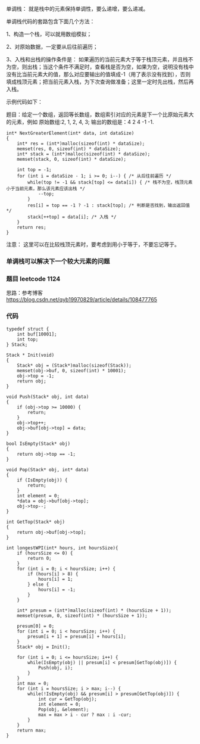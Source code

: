 单调栈：
就是栈中的元素保持单调性，要么递增，要么递减。

单调栈代码的套路包含下面几个方法：

1、构造一个栈，可以就用数组模拟；

2、对原始数据，一定要从后往前遍历；

3、入栈和出栈的操作条件是： 如果遍历的当前元素大于等于栈顶元素，并且栈不为空，则出栈；当这个条件不满足时，查看栈是否为空，如果为空，说明没有栈中没有比当前元素大的值，那么对应要输出的值填成-1（用了表示没有找到），否则填成栈顶元素；把当前元素入栈，为下次查询做准备；这里一定时先出栈，然后再入栈。

示例代码如下：

题目：给定一个数组，返回等长数组，数组索引对应的元素是下一个比原始元素大的元素，例如 原始数组:2, 1, 2, 4, 3; 输出的数组是：4 2 4 -1 -1.

```
int* NextGreaterElement(int* data, int dataSize)
{
    int* res = (int*)malloc(sizeof(int) * dataSize);
    memset(res, 0, sizeof(int) * dataSize);
    int* stack = (int*)malloc(sizeof(int) * dataSize);
    memset(stack, 0, sizeof(int) * dataSize);

    int top = -1;
    for (int i = dataSize - 1; i >= 0; i--) { /* 从后往前遍历 */
        while(top != -1 && stack[top] <= data[i]) { /* 栈不为空，栈顶元素小于当前元素，那么该元素应该出栈 */
            --top;
        }
        res[i] = top == -1 ? -1 : stack[top]; /* 判断是否找到，输出返回值 */
        stack[++top] = data[i]; /* 入栈 */
    }
    return res;
}
```

注意： 这里可以在比较栈顶元素时，要考虑到用小于等于，不要忘记等于。

### 单调栈可以解决下一个较大元素的问题


### 题目 leetcode 1124
思路：参考博客 
https://blog.csdn.net/qyb19970829/article/details/108477765
### 代码
```
typedef struct {
    int buf[10001];
    int top;
} Stack;

Stack * Init(void)
{
    Stack* obj = (Stack*)malloc(sizeof(Stack));
    memset(obj->buf, 0, sizeof(int) * 10001);
    obj->top = -1;
    return obj;
}

void Push(Stack* obj, int data)
{
    if (obj->top >= 10000) {
        return;
    }
    obj->top++;
    obj->buf[obj->top] = data;
}

bool IsEmpty(Stack* obj)
{
    return obj->top == -1;
}

void Pop(Stack* obj, int* data)
{
    if (IsEmpty(obj)) {
        return;
    }
    int element = 0;
    *data = obj->buf[obj->top];
    obj->top--;
}

int GetTop(Stack* obj)
{
    return obj->buf[obj->top];
}

int longestWPI(int* hours, int hoursSize){
    if (hoursSize <= 0) {
        return 0;
    }
    for (int i = 0; i < hoursSize; i++) {
        if (hours[i] > 8) {
            hours[i] = 1;
        } else {
            hours[i] = -1;
        }
    }

    int* presum = (int*)malloc(sizeof(int) * (hoursSize + 1));
    memset(presum, 0, sizeof(int) * (hoursSize + 1));

    presum[0] = 0;
    for (int i = 0; i < hoursSize; i++) {
        presum[i + 1] = presum[i] + hours[i];
    }
    Stack* obj = Init();

    for (int i = 0; i <= hoursSize; i++) {
        while(IsEmpty(obj) || presum[i] < presum[GetTop(obj)]) {
            Push(obj, i);
        }
    }
    int max = 0;
    for (int i = hoursSize; i > max; i--) {
        while(!IsEmpty(obj) && presum[i] > presum[GetTop(obj)]) {
            int cur = GetTop(obj);
            int element = 0;
            Pop(obj, &element);
            max = max > i - cur ? max : i -cur;
        }
    }
    return max;
}
```
